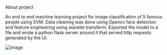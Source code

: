 

About project

An end to end machine learning project for image classification of 5 famous people using SVM. Data cleaning was done
using Opencv face detection and feature engineering using wavelet transform. Exported the model to a file and wrote a
python flask server around it that served http requests generated by the UI.

![image](https://user-images.githubusercontent.com/91273192/185689225-00d11e4f-7d77-4cb0-a803-08f04c50bee7.png)
